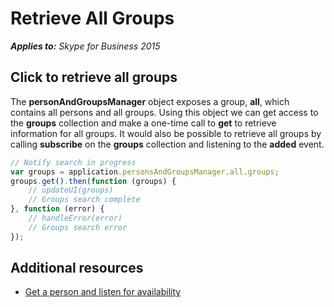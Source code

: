 
# Retrieve All Groups


 _**Applies to:** Skype for Business 2015_

## Click to retrieve all groups

The **personAndGroupsManager** object exposes a group, **all**, which contains all persons and all groups.  Using this object we can get access to the **groups** collection and make a one-time call to **get** to retrieve information for all groups.  It would also be possible to retrieve all groups by calling **subscribe** on the **groups** collection and listening to the **added** event.

```js
// Notify search in progress
var groups = application.personsAndGroupsManager.all.groups;
groups.get().then(function (groups) {
    // updateUI(groups)
    // Groups search complete
}, function (error) {
    // handleError(error)
    // Groups search error
});
```

## Additional resources

- <a href="https://msdnstage.redmond.corp.microsoft.com/en-us/skype/websdk/docs/ListenForAvailability?branch=ajkher/project-shakespeare" target="">Get a person and listen for availability</a>

